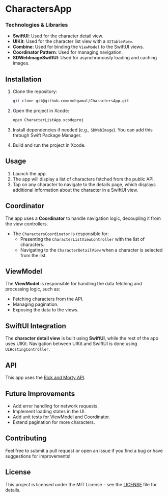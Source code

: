 # CharactersApp


### Technologies & Libraries

- **SwiftUI**: Used for the character detail view.
- **UIKit**: Used for the character list view with a `UITableView`.
- **Combine**: Used for binding the `ViewModel` to the SwiftUI views.
- **Coordinator Pattern**: Used for managing navigation.
- **SDWebImageSwiftUI**: Used for asynchronously loading and caching images.

## Installation

1. Clone the repository:

    ```bash
    git clone git@github.com:mohgamal/CharactersApp.git
    ```

2. Open the project in Xcode:

    ```bash
    open CharacterListApp.xcodeproj
    ```

3. Install dependencies if needed (e.g., `SDWebImage`). You can add this through Swift Package Manager.

4. Build and run the project in Xcode.

## Usage

1. Launch the app.
2. The app will display a list of characters fetched from the public API.
3. Tap on any character to navigate to the details page, which displays additional information about the character in a SwiftUI view.

## Coordinator

The app uses a **Coordinator** to handle navigation logic, decoupling it from the view controllers.

- The `CharactersCoordinator` is responsible for:
  - Presenting the `CharacterListViewController` with the list of characters.
  - Navigating to the `CharacterDetailView` when a character is selected from the list.

## ViewModel

The **ViewModel** is responsible for handling the data fetching and processing logic, such as:

- Fetching characters from the API.
- Managing pagination.
- Exposing the data to the views.

## SwiftUI Integration

The **character detail view** is built using **SwiftUI**, while the rest of the app uses UIKit. Navigation between UIKit and SwiftUI is done using `UIHostingController`.

## API

This app uses the [Rick and Morty API](https://rickandmortyapi.com/documentation).

## Future Improvements

- Add error handling for network requests.
- Implement loading states in the UI.
- Add unit tests for ViewModel and Coordinator.
- Extend pagination for more characters.

## Contributing

Feel free to submit a pull request or open an issue if you find a bug or have suggestions for improvements!

## License

This project is licensed under the MIT License - see the [LICENSE](LICENSE) file for details.
